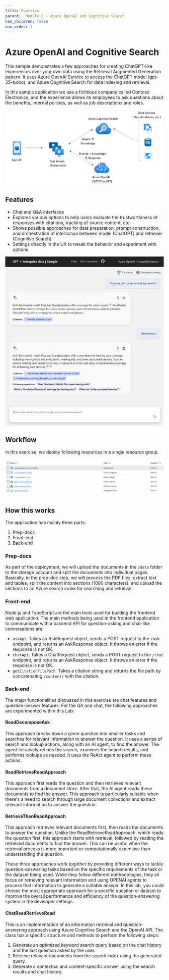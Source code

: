 ```yaml
---
title: Overview
parent:  Module 2 - Azure OpenAI and Cognitive Search
has_children: false
nav_order: 1
---
```


# Azure OpenAI and Cognitive Search

This sample demonstrates a few approaches for creating ChatGPT-like experiences over your own data using the Retrieval Augmented Generation pattern. It uses Azure OpenAI Service to access the ChatGPT model (gpt-35-turbo), and Azure Cognitive Search for data indexing and retrieval.

In this sample application we use a fictitious company called Contoso Electronics, and the experience allows its employees to ask questions about the benefits, internal policies, as well as job descriptions and roles.

![RAG Architecture](../../assets/images/module2/appcomponents.png)

## Features

* Chat and Q&A interfaces
* Explores various options to help users evaluate the trustworthiness of responses with citations, tracking of source content, etc.
* Shows possible approaches for data preparation, prompt construction, and orchestration of interaction between model (ChatGPT) and retriever (Cognitive Search)
* Settings directly in the UX to tweak the behavior and experiment with options

![Chat screen](../../assets/images/module2/chatscreen.png)

## Workflow

In this exercise, we deploy following resources in a single resource group. 

![resource group screen](../../assets/images/module2/cog_resources.png)

## How this works

The application has mainly three parts:

1. Prep-docs
2. Front-end
3. Back-end

### Prep-docs

As part of the deployment, we will upload the documents in the `/data` folder to the storage account and split the documents into individual pages. Basically, in the prep-doc step, we will process the PDF files, extract text and tables, split the content into sections (1000 characters), and upload the sections to an Azure search index for searching and retrieval.

### Front-end

Node.js and TypeScript are the main tools used for building the frontend web application. The main methods being used in the frontend application to communicate with a backend API for question-asking and chat-like conversations are:

- `askApi`: Takes an AskRequest object, sends a POST request to the `/ask` endpoint, and returns an AskResponse object. It throws an error if the response is not OK.
- `chatApi`: Takes a ChatRequest object, sends a POST request to the `/chat` endpoint, and returns an AskResponse object. It throws an error if the response is not OK.
- `getCitationFilePath`: Takes a citation string and returns the file path by concatenating `/content/` with the citation.

### Back-end

The major functionalities discussed in this exercise are chat features and question-answer features. For the QA and chat, the following approaches are experimented within this Lab:

#### ReadDecomposeAsk

This approach breaks down a given question into smaller tasks and searches for relevant information to answer the question. It uses a series of search and lookup actions, along with an AI agent, to find the answer. The agent iteratively refines the search, examines the search results, and performs lookups as needed. It uses the ReAct agent to perform these actions.

#### ReadRetrieveReadApproach

This approach first reads the question and then retrieves relevant documents from a document store. After that, the AI agent reads these documents to find the answer. This approach is particularly suitable when there's a need to search through large document collections and extract relevant information to answer the question.

#### RetrieveThenReadApproach

This approach retrieves relevant documents first, then reads the documents to answer the question. Unlike the ReadRetrieveReadApproach, which reads the question first, this approach starts with retrieval, followed by reading the retrieved documents to find the answer. This can be useful when the retrieval process is more important or computationally expensive than understanding the question.

These three approaches work together by providing different ways to tackle question-answering tasks based on the specific requirements of the task or the dataset being used. While they follow different methodologies, they all focus on retrieving relevant information and using OPENAI agents to process that information to generate a suitable answer. In this lab, you could choose the most appropriate approach for a specific question or dataset to improve the overall performance and efficiency of the question-answering system in the developer settings.

#### ChatReadRetrieveRead

This is an implementation of an information retrieval and question-answering approach using Azure Cognitive Search and the OpenAI API. The class has a specific structure and methods to perform the following steps:

1. Generate an optimized keyword search query based on the chat history and the last question asked by the user.
2. Retrieve relevant documents from the search index using the generated query.
3. Generate a contextual and content-specific answer using the search results and chat history.

            
            
        
